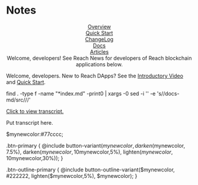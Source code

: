 # Notes

<div class="row justify-content-md-center">
  <div class="col-5 col-md-auto mb-3" style="text-align:center;">
    <a href="/books/essentials/" class="follow"><i class="fas fa-video fa-lg"></i><div>Overview</div></a>
  </div>
  <div class="col-5 col-md-auto mb-3" style="text-align:center;">
    <a href="/books/essentials/quick-start/" class="follow"><i class="fas fa-shipping-fast fa-lg"></i><div>Quick Start</div></a>
  </div>
  <div class="col-5 col-md-auto mb-3" style="text-align:center;">
    <a href="/books/essentials/changelog/" class="follow"><i class="fas fa-file fa-lg"></i><div>ChangeLog</div></a>
  </div>
  <div class="col-5 col-md-auto mb-3" style="text-align:center;">
    <a href="/books/essentials/" class="follow"><i class="fas fa-book fa-lg"></i><div>Docs</div></a>
  </div>
  <div class="col-5 col-md-auto mb-3" style="text-align:center;">
    <a href="/pages/articles/" class="follow"><i class="fab fa-blogger-b fa-lg"></i><div>Articles</div></a>
  </div>
</div>

<div class="row justify-content-md-center" style="text-align:center;">
  <div class="col-10">Welcome, developers! See Reach News for developers of Reach blockchain applications below.</div>
</div>

Welcome, developers. New to Reach DApps? See the [Introductory Video](/books/essentials/) and [Quick Start](/books/essentials/quick-start/).

find . -type f -name "*index.md" -print0 | xargs -0 sed -i '' -e 's/\/docs-md\/src\///'



<p><a data-bs-toggle="collapse" href="#collapse" aria-expanded="false">Click to view transcript.</a></p>
<div id="collapse" class="collapse">
  <div class="card card-body">
    Put transcript here.
  </div>
</div>

$mynewcolor:#77cccc;

.btn-primary {
    @include button-variant($mynewcolor, darken($mynewcolor, 7.5%), darken($mynewcolor, 10%), lighten($mynewcolor,5%), lighten($mynewcolor, 10%), darken($mynewcolor,30%));
}

.btn-outline-primary {
    @include button-outline-variant($mynewcolor, #222222, lighten($mynewcolor,5%), $mynewcolor);
}